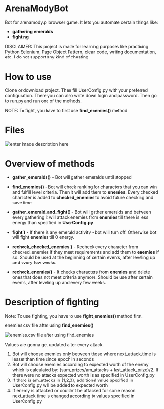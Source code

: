 # ArenaModyBot
Bot for arenamody.pl browser game. It lets you automate certain things like:
  * **gathering emeralds**
  * **fighting**
  
DISCLAIMER: This project is made for learning purposes like practicing Python Selenium, Page Object Pattern, clean code, writing documentation, etc. I do not support any kind of cheating
# How to use
Clone or download project. Then fill UserConfig.py with your preferred configuration. There you can also write down login and password.
Then go to run.py and run one of the methods.

NOTE: To fight, you have to first use **find_enemies()** method
# Files
![enter image description here](https://i.imgur.com/d7FCkpw.png)
# Overview of methods
   * **gather_emeralds()** - Bot will gather emeralds until stopped
   
  * **find_enemies()** - Bot will check ranking for characters that you can win and fulfill level criteria.  Then it will add them to **enemies**. Every checked character is added to **checked_enemies** to avoid future checking and save time

  * **gather_emerald_and_fight()** - Bot will gather emeralds and between every gathering it will attack enemies from **enemies** till there is less energy than specified in **UserConfig.py**
 
  * **fight()** - If there is any emerald activity - bot will turn off. Otherwise bot will fight **enemies** till 0 energy.
  
  * **recheck_checked_enemies()** - Recheck every character from checked_enemies if they meet requirements and add them to **enemies** if so.
 Should be used at the beginning of certain events, after leveling up and every few weeks.
  
  * **recheck_enemies()** - It checks characters from **enemies** and delete ones that does not meet criteria anymore. Should be use after certain events, after leveling up and every few weeks.
  # Description of fighting
  Note: To use fighting, you have to use **fight_enemies()** method first.
  
  enemies.csv file after using **find_enemies()**:
  
  ![enemies.csv file after using **find_enemies**](https://i.imgur.com/vsmb7RX.png)
  
  Values are gonna get updated after every attack.
 1. Bot will choose enemies only between those where next_attack_time is lesser than time since epoch in seconds.
 2. Bot will choose enemies according to expected worth of the enemy which is calculated by: (sum_prizes/am_attacks + last_attack_prize)/2. If there were no attacks expected worth is as specified in UserConfig.py
 3. If there is am_attacks in {1,2,3}, additional value specified in UserConfig.py will be added to expected worth
 4. If enemy is attacked or couldn't be attacked for some reason next_attack time is changed according to values specified in UserConfig.py